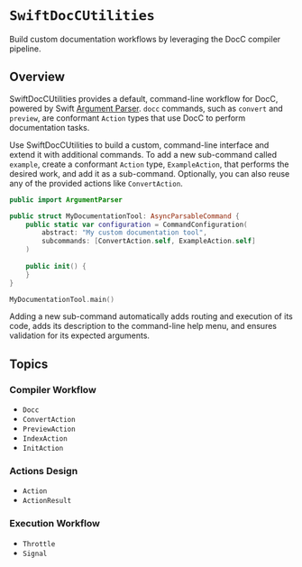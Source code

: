 # ``SwiftDocCUtilities``

Build custom documentation workflows by leveraging the DocC compiler pipeline.

## Overview

SwiftDocCUtilities provides a default, command-line workflow for DocC, powered by Swift [Argument Parser](https://apple.github.io/swift-argument-parser/documentation/argumentparser/). `docc` commands, such as `convert` and `preview`, are conformant ``Action`` types that use DocC to perform documentation tasks.

Use SwiftDocCUtilities to build a custom, command-line interface and extend it with additional commands. To add a new sub-command called `example`, create a conformant ``Action`` type, `ExampleAction`, that performs the desired work, and add it as a sub-command. Optionally, you can also reuse any of the provided actions like ``ConvertAction``.

```swift
public import ArgumentParser

public struct MyDocumentationTool: AsyncParsableCommand {
    public static var configuration = CommandConfiguration(
        abstract: "My custom documentation tool",
        subcommands: [ConvertAction.self, ExampleAction.self]
    )
    
    public init() {
    }
}

MyDocumentationTool.main()
```

Adding a new sub-command automatically adds routing and execution of its code, adds its description to the command-line help menu, and ensures validation for its expected arguments.

## Topics 

### Compiler Workflow
- ``Docc``
- ``ConvertAction``
- ``PreviewAction``
- ``IndexAction``
- ``InitAction``

### Actions Design
- ``Action``
- ``ActionResult``

### Execution Workflow
- ``Throttle``
- ``Signal``

<!-- Copyright (c) 2021-2024 Apple Inc and the Swift Project authors. All Rights Reserved. -->
